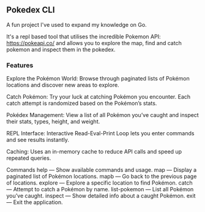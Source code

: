 ## Pokedex CLI

A fun project I've used to expand my knowledge on Go.

It's a repl based tool that utilises the incredible Pokemon API: https://pokeapi.co/ and allows you to explore the map, find and catch pokemon and inspect them in the pokedex.
### Features
Explore the Pokémon World:
Browse through paginated lists of Pokémon locations and discover new areas to explore.

Catch Pokémon:
Try your luck at catching Pokémon you encounter. Each catch attempt is randomized based on the Pokémon’s stats.

Pokédex Management:
View a list of all Pokémon you’ve caught and inspect their stats, types, height, and weight.

REPL Interface:
Interactive Read-Eval-Print Loop lets you enter commands and see results instantly.

Caching:
Uses an in-memory cache to reduce API calls and speed up repeated queries.

Commands
help — Show available commands and usage.
map — Display a paginated list of Pokémon locations.
mapb — Go back to the previous page of locations.
explore <location> — Explore a specific location to find Pokémon.
catch <pokemon> — Attempt to catch a Pokémon by name.
list-pokemon — List all Pokémon you’ve caught.
inspect <pokemon> — Show detailed info about a caught Pokémon.
exit — Exit the application.
